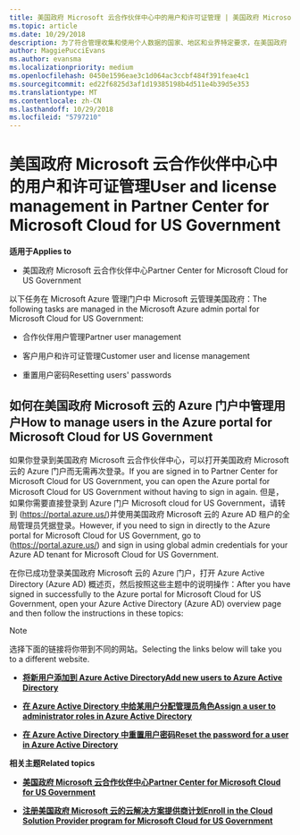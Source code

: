 ```yaml
---
title: 美国政府 Microsoft 云合作伙伴中心中的用户和许可证管理 | 美国政府 Microsoft 云合作伙伴中心
ms.topic: article
ms.date: 10/29/2018
description: 为了符合管理收集和使用个人数据的国家、地区和业界特定要求，在美国政府 Microsoft 云合作伙伴中心中尚未提供用户管理功能。 但是，可以在美国政府 Microsoft 云的 Azure 门户中添加和管理用户。
author: MaggiePucciEvans
ms.author: evansma
ms.localizationpriority: medium
ms.openlocfilehash: 0450e1596eae3c1d064ac3ccbf484f391feae4c1
ms.sourcegitcommit: ed22f6825d3af1d19385198b4d511e4b39d5e353
ms.translationtype: MT
ms.contentlocale: zh-CN
ms.lasthandoff: 10/29/2018
ms.locfileid: "5797210"
---
```

# <a name="user-and-license-management-in-partner-center-for-microsoft-cloud-for-us-government"></a><span data-ttu-id="ef639-104">美国政府 Microsoft 云合作伙伴中心中的用户和许可证管理</span><span class="sxs-lookup"><span data-stu-id="ef639-104">User and license management in Partner Center for Microsoft Cloud for US Government</span></span>

**<span data-ttu-id="ef639-105">适用于</span><span class="sxs-lookup"><span data-stu-id="ef639-105">Applies to</span></span>**

-  <span data-ttu-id="ef639-106">美国政府 Microsoft 云合作伙伴中心</span><span class="sxs-lookup"><span data-stu-id="ef639-106">Partner Center for Microsoft Cloud for US Government</span></span>

<span data-ttu-id="ef639-107">以下任务在 Microsoft Azure 管理门户中 Microsoft 云管理美国政府：</span><span class="sxs-lookup"><span data-stu-id="ef639-107">The following tasks are managed in the Microsoft Azure admin portal for Microsoft Cloud for US Government:</span></span>

- <span data-ttu-id="ef639-108">合作伙伴用户管理</span><span class="sxs-lookup"><span data-stu-id="ef639-108">Partner user management</span></span>

- <span data-ttu-id="ef639-109">客户用户和许可证管理</span><span class="sxs-lookup"><span data-stu-id="ef639-109">Customer user and license management</span></span>

- <span data-ttu-id="ef639-110">重置用户密码</span><span class="sxs-lookup"><span data-stu-id="ef639-110">Resetting users' passwords</span></span>


## <a name="how-to-manage-users-in-the-azure-portal-for-microsoft-cloud-for-us-government"></a><span data-ttu-id="ef639-111">如何在美国政府 Microsoft 云的 Azure 门户中管理用户</span><span class="sxs-lookup"><span data-stu-id="ef639-111">How to manage users in the Azure portal for Microsoft Cloud for US Government</span></span>

<span data-ttu-id="ef639-112">如果你登录到美国政府 Microsoft 云合作伙伴中心，可以打开美国政府 Microsoft 云的 Azure 门户而无需再次登录。</span><span class="sxs-lookup"><span data-stu-id="ef639-112">If you are signed in to Partner Center for Microsoft Cloud for US Government, you can open the Azure portal for Microsoft Cloud for US Government without having to sign in again.</span></span> <span data-ttu-id="ef639-113">但是，如果你需要直接登录到 Azure 门户 Microsoft cloud for US Government，请转到 (https://portal.azure.us/)并使用美国政府 Microsoft 云的 Azure AD 租户的全局管理员凭据登录。</span><span class="sxs-lookup"><span data-stu-id="ef639-113">However, if you need to sign in directly to the Azure portal for Microsoft Cloud for US Government, go to (https://portal.azure.us/) and sign in using global admin credentials for your Azure AD tenant for Microsoft Cloud for US Government.</span></span>

<span data-ttu-id="ef639-114">在你已成功登录美国政府 Microsoft 云的 Azure 门户，打开 Azure Active Directory (Azure AD) 概述页，然后按照这些主题中的说明操作：</span><span class="sxs-lookup"><span data-stu-id="ef639-114">After you have signed in successfully to the Azure portal for Microsoft Cloud for US Government, open your Azure Active Directory (Azure AD) overview page and then follow the instructions in these topics:</span></span>

> [!NOTE]  
> <span data-ttu-id="ef639-115">选择下面的链接将你带到不同的网站。</span><span class="sxs-lookup"><span data-stu-id="ef639-115">Selecting the links below will take you to a different website.</span></span> 

-  [**<span data-ttu-id="ef639-116">将新用户添加到 Azure Active Directory</span><span class="sxs-lookup"><span data-stu-id="ef639-116">Add new users to Azure Active Directory</span></span>**](https://docs.microsoft.com/azure/active-directory/active-directory-users-create-azure-portal)

-  [**<span data-ttu-id="ef639-117">在 Azure Active Directory 中给某用户分配管理员角色</span><span class="sxs-lookup"><span data-stu-id="ef639-117">Assign a user to administrator roles in Azure Active Directory</span></span>**](https://docs.microsoft.com/azure/active-directory/active-directory-users-assign-role-azure-portal)

-  [**<span data-ttu-id="ef639-118">在 Azure Active Directory 中重置用户密码</span><span class="sxs-lookup"><span data-stu-id="ef639-118">Reset the password for a user in Azure Active Directory</span></span>**](https://docs.microsoft.com/azure/active-directory/active-directory-users-reset-password-azure-portal)

**<span data-ttu-id="ef639-119">相关主题</span><span class="sxs-lookup"><span data-stu-id="ef639-119">Related topics</span></span>**

-  [**<span data-ttu-id="ef639-120">美国政府 Microsoft 云合作伙伴中心</span><span class="sxs-lookup"><span data-stu-id="ef639-120">Partner Center for Microsoft Cloud for US Government</span></span>**](partner-center-for-microsoft-us-govt-cloud.md)

-  [**<span data-ttu-id="ef639-121">注册美国政府 Microsoft 云的云解决方案提供商计划</span><span class="sxs-lookup"><span data-stu-id="ef639-121">Enroll in the Cloud Solution Provider program for Microsoft Cloud for US Government</span></span>**](enroll-in-csp-for-microsoft-us-govt-cloud.md)

